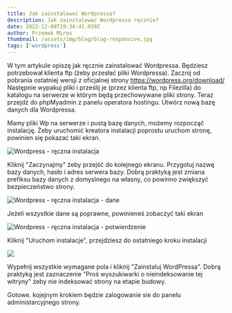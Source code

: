 ```yaml
---
title: Jak zainstalować Wordpressa?
description: Jak zainstalować Wordpressa ręcznie?
date: 2022-12-08T19:34:41.039Z
author: Przemek Miros
thumbnail: /assets/img/blog/blog-responsive.jpg
tags: ['wordpress']
---
```

W tym artykule opiszę jak ręcznie zainstalować Wordpressa. Będziesz potrzebował klienta ftp (żeby przesłać pliki Wordpressa). Zacznij od pobrania ostatniej wersji z oficjalnej strony <https://wordpress.org/download/>  Następnie wypakuj pliki i prześlij je (przez klienta ftp, np Filezilla) do katalogu na serwerze w którym będą przechowywane pliki strony. Teraz przejdź do phpMyadmin z panelu operatora hostingu. Utwórz nową bazę danych dla Wordpressa. 

Mamy pliki Wp na serwerze i pustą bazę danych, możemy rozpocząć instalację. Żeby uruchomić kreatora instalacji poprostu uruchom stronę, powinien się pokazać taki ekran.

![Wordpress - ręczna instalacja](/assets/img/wordpress-kursy-instalacacja-1.jpg "Wordpress - ręczna instalacja")

 Kliknij "Zaczynajmy" żeby przejść do kolejnego ekranu. Przygotuj nazwę bazy danych, hasło i adres serwera bazy. Dobrą praktyką jest zmiana prefiksu bazy danych z domyslnego na własny, co powinno zwiększyć bezpieczeństwo strony.

![Wordpress - ręczna instalacja - dane](/assets/img/wordpress-kursy-instalacacja-2.jpg "Wordpress - ręczna instalacja - dane")

Jeżeli wszystkie dane są poprawne, powinieneś zobaczyć taki ekran

![Wordpress - ręczna instalacja - potwierdzenie](/assets/img/wordpress-kursy-instalacacja-3.jpg "Wordpress - ręczna instalacja - potwierdzenie")

Kliknij "Uruchom instalacje", przejdziesz do ostatniego kroku instalacji

![](/assets/img/wordpress-kursy-instalacacja-4.jpg)

Wypełnij wszystkie wymagane pola i kliknij "Zainstaluj WordPressa".  Dobrą praktyką jest zaznaczenie "Proś wyszukiwarki o nieindeksowanie tej witryny" żeby nie indeksować strony na etapie budowy.

Gotowe. kojejnym krokiem będzie zalogowanie sie do panelu administarcyjnego strony.